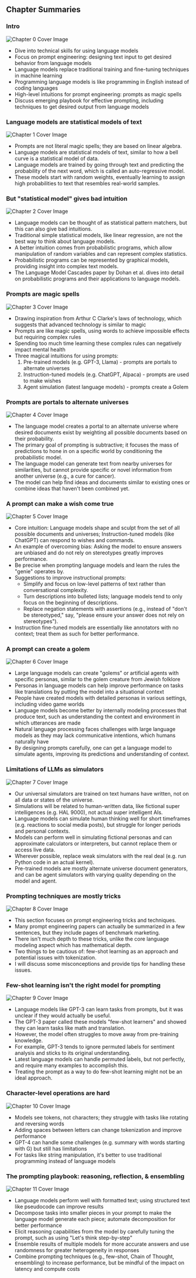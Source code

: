 ## Chapter Summaries

### Intro

![Chapter 0 Cover Image](chapter_0.jpg)

- Dive into technical skills for using language models
- Focus on prompt engineering: designing text input to get desired behavior from language models
- Language models replace traditional training and fine-tuning techniques in machine learning
- Programming language models is like programming in English instead of coding languages
- High-level intuitions for prompt engineering: prompts as magic spells
- Discuss emerging playbook for effective prompting, including techniques to get desired output from language models

### Language models are statistical models of text

![Chapter 1 Cover Image](chapter_1.jpg)

- Prompts are not literal magic spells; they are based on linear algebra.
- Language models are statistical models of text, similar to how a bell curve is a statistical model of data.
- Language models are trained by going through text and predicting the probability of the next word, which is called an auto-regressive model.
- These models start with random weights, eventually learning to assign high probabilities to text that resembles real-world samples.

### But "statistical model" gives bad intuition

![Chapter 2 Cover Image](chapter_2.jpg)

- Language models can be thought of as statistical pattern matchers, but this can also give bad intuitions.
- Traditional simple statistical models, like linear regression, are not the best way to think about language models.
- A better intuition comes from probabilistic programs, which allow manipulation of random variables and can represent complex statistics.
- Probabilistic programs can be represented by graphical models, providing insight into complex text models.
- The Language Model Cascades paper by Dohan et al. dives into detail on probabilistic programs and their applications to language models.

### Prompts are magic spells

![Chapter 3 Cover Image](chapter_3.jpg)

- Drawing inspiration from Arthur C Clarke's laws of technology, which suggests that advanced technology is similar to magic
- Prompts are like magic spells, using words to achieve impossible effects but requiring complex rules
- Spending too much time learning these complex rules can negatively impact mental health
- Three magical intuitions for using prompts: 
  1. Pre-trained models (e.g. GPT-3, Llama) - prompts are portals to alternate universes
  2. Instruction-tuned models (e.g. ChatGPT, Alpaca) - prompts are used to make wishes
  3. Agent simulation (latest language models) - prompts create a Golem

### Prompts are portals to alternate universes

![Chapter 4 Cover Image](chapter_4.jpg)

- The language model creates a portal to an alternate universe where desired documents exist by weighting all possible documents based on their probability.
- The primary goal of prompting is subtractive; it focuses the mass of predictions to hone in on a specific world by conditioning the probabilistic model.
- The language model can generate text from nearby universes for similarities, but cannot provide specific or novel information from another universe (e.g., a cure for cancer).
- The model can help find ideas and documents similar to existing ones or combine ideas that haven't been combined yet.

### A prompt can make a wish come true

![Chapter 5 Cover Image](chapter_5.jpg)

- Core intuition: Language models shape and sculpt from the set of all possible documents and universes; Instruction-tuned models (like ChatGPT) can respond to wishes and commands.
- An example of overcoming bias: Asking the model to ensure answers are unbiased and do not rely on stereotypes greatly improves performance.
- Be precise when prompting language models and learn the rules the "genie" operates by.
- Suggestions to improve instructional prompts:
  - Simplify and focus on low-level patterns of text rather than conversational complexity.
  - Turn descriptions into bulleted lists; language models tend to only focus on the beginning of descriptions.
  - Replace negation statements with assertions (e.g., instead of "don't be stereotyped," say, "please ensure your answer does not rely on stereotypes").
- Instruction fine-tuned models are essentially like annotators with no context; treat them as such for better performance.

### A prompt can create a golem

![Chapter 6 Cover Image](chapter_6.jpg)

- Large language models can create "golems" or artificial agents with specific personas, similar to the golem creature from Jewish folklore
- Personas in language models can help improve performance on tasks like translations by putting the model into a situational context
- People have created models with detailed personas in various settings, including video game worlds
- Language models become better by internally modeling processes that produce text, such as understanding the context and environment in which utterances are made
- Natural language processing faces challenges with large language models as they may lack communicative intentions, which humans naturally have
- By designing prompts carefully, one can get a language model to simulate agents, improving its predictions and understanding of context.

### Limitations of LLMs as simulators

![Chapter 7 Cover Image](chapter_7.jpg)

- Our universal simulators are trained on text humans have written, not on all data or states of the universe.
- Simulations will be related to human-written data, like fictional super intelligences (e.g. HAL 9000), not actual super intelligent AIs.
- Language models can simulate human thinking well for short timeframes (e.g. reactions to social media posts), but struggle for longer periods and personal contexts.
- Models can perform well in simulating fictional personas and can approximate calculators or interpreters, but cannot replace them or access live data.
- Wherever possible, replace weak simulators with the real deal (e.g. run Python code in an actual kernel).
- Pre-trained models are mostly alternate universe document generators, and can be agent simulators with varying quality depending on the model and agent.

### Prompting techniques are mostly tricks

![Chapter 8 Cover Image](chapter_8.jpg)

- This section focuses on prompt engineering tricks and techniques.
- Many prompt engineering papers can actually be summarized in a few sentences, but they include pages of benchmark marketing.
- There isn't much depth to these tricks, unlike the core language modeling aspect which has mathematical depth.
- Two things to be cautious of: few-shot learning as an approach and potential issues with tokenization.
- I will discuss some misconceptions and provide tips for handling these issues.

### Few-shot learning isn't the right model for prompting

![Chapter 9 Cover Image](chapter_9.jpg)

- Language models like GPT-3 can learn tasks from prompts, but it was unclear if they would actually be useful.
- The GPT-3 paper called these models "few-shot learners" and showed they can learn tasks like math and translation.
- However, the model often struggles to move away from pre-training knowledge.
- For example, GPT-3 tends to ignore permuted labels for sentiment analysis and sticks to its original understanding.
- Latest language models can handle permuted labels, but not perfectly, and require many examples to accomplish this.
- Treating the prompt as a way to do few-shot learning might not be an ideal approach.

### Character-level operations are hard

![Chapter 10 Cover Image](chapter_10.jpg)

- Models see tokens, not characters; they struggle with tasks like rotating and reversing words
- Adding spaces between letters can change tokenization and improve performance
- GPT-4 can handle some challenges (e.g. summary with words starting with G) but still has limitations
- For tasks like string manipulation, it's better to use traditional programming instead of language models

### The prompting playbook: reasoning, reflection, & ensembling

![Chapter 11 Cover Image](chapter_11.jpg)

- Language models perform well with formatted text; using structured text like pseudocode can improve results
- Decompose tasks into smaller pieces in your prompt to make the language model generate each piece; automate decomposition for better performance
- Elicit reasoning capabilities from the model by carefully tuning the prompt, such as using "Let's think step-by-step"
- Ensemble results of multiple models for more accurate answers and use randomness for greater heterogeneity in responses
- Combine prompting techniques (e.g., few-shot, Chain of Thought, ensembling) to increase performance, but be mindful of the impact on latency and compute costs

